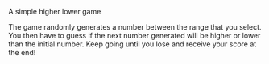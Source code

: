A simple higher lower game

The game randomly generates a number between the range that you select. You then have to guess if the next number generated will be higher or lower than the initial number. Keep going until you lose and receive your score at the end!
